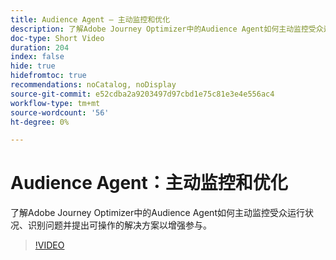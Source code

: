 ```yaml
---
title: Audience Agent — 主动监控和优化
description: 了解Adobe Journey Optimizer中的Audience Agent如何主动监控受众运行状况、识别问题并提出可操作的解决方案以增强参与。
doc-type: Short Video
duration: 204
index: false
hide: true
hidefromtoc: true
recommendations: noCatalog, noDisplay
source-git-commit: e52cdba2a9203497d97cbd1e75c81e3e4e556ac4
workflow-type: tm+mt
source-wordcount: '56'
ht-degree: 0%

---
```



# Audience Agent：主动监控和优化

了解Adobe Journey Optimizer中的Audience Agent如何主动监控受众运行状况、识别问题并提出可操作的解决方案以增强参与。

<!-- 62_S653_3442539_203_audience-agent-proactive-monitoring-and-optimization -->
>[!VIDEO](https://video.tv.adobe.com/v/3458192/?learn=on&enablevpops=true)
